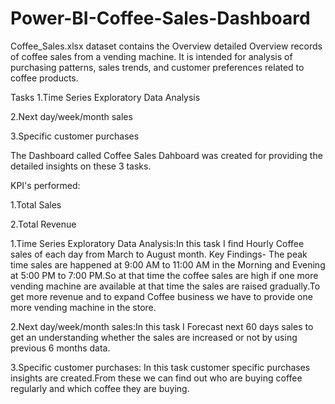 # Power-BI-Coffee-Sales-Dashboard
Coffee_Sales.xlsx dataset contains the Overview detailed Overview records of coffee sales from a vending machine.
It is intended for analysis of purchasing patterns, sales trends, and customer preferences related to coffee products.

Tasks 
1.Time Series Exploratory Data Analysis

2.Next day/week/month sales

3.Specific customer purchases


The Dashboard called Coffee Sales Dahboard was created  for providing the detailed insights on these 3 tasks.

KPI's performed:

1.Total Sales

2.Total Revenue

1.Time Series Exploratory Data Analysis:In this task I find Hourly Coffee sales of each day from March to August month.
Key Findings- The peak time sales are happened at 9:00 AM to 11:00 AM in the Morning and Evening at 5:00 PM to 7:00 PM.So at that time the coffee sales are high if one more vending machine are available at that time the sales are raised gradually.To get more revenue and to expand Coffee business we have to provide one more vending machine in the store.   

2.Next day/week/month sales:In this task I Forecast next 60 days sales to get an understanding whether the sales are increased or not by using previous 6 months data.

3.Specific customer purchases: In this task customer specific purchases insights are created.From these we can find out who are buying coffee regularly and which coffee they are buying.
